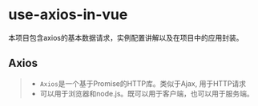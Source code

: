 # use-axios-in-vue
本项目包含axios的基本数据请求，实例配置讲解以及在项目中的应用封装。

## Axios

> * `Axios`是一个基于Promise的HTTP库。类似于Ajax, 用于HTTP请求
> *  可以用于浏览器和node.js。既可以用于客户端，也可以用于服务端。

